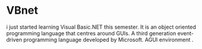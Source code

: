 # VBnet
i just started learning Visual Basic.NET this semester.
It is an object oriented programming language that centres around GUIs.
A third generation event-driven programming language developed by Microsoft.
AGUI environment .
